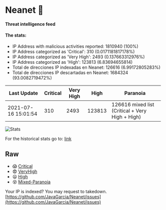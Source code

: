 # Neanet :hocho:
#### Threat intelligence feed
#### The stats:

- IP Address with malicious activities reported: 1810940 (100%)
- IP Address categorized as 'Critical':  310 (0.0171181817178%)
- IP Address categorized as 'Very High':  2493 (0.137663312976%)
- IP Address categorized as 'High':  123813 (6.83694655814)
- Total de direcciones IP indexadas en Neanet:  126616 (6.99172805283%)
- Total de direcciones IP descartadas en Neanet:  1684324 (93.0082719472%)

| Last Update | Critical | Very High | High | Paranoia |
| --- | --- | --- | --- | --- |
| 2021-07-16 15:01:54 | 310 | 2493 | 123813 | 126616 mixed list (Critical + Very High + High)|

![Stats](https://docs.google.com/spreadsheets/d/e/2PACX-1vSnaNMIXVabIpDJjufMlzH7poXnshF3mgd8Is1g9ytUEzVsP5my4Trn8f-xkoLLQ38xpL3HtmUexLo6/pubchart?oid=501124687&format=image)

For the historical stats go to: [link](/stats.csv)
## Raw
- :scream: [Critical](https://raw.githubusercontent.com/JavaGarcia/Neanet/master/blacklists/neanet_critical.txt)
- :fearful: [VeryHigh](https://raw.githubusercontent.com/JavaGarcia/Neanet/master/blacklists/neanet_veryHigh.txtt)
- :frowning: [High](https://raw.githubusercontent.com/JavaGarcia/Neanet/master/blacklists/neanet_high.txt)
- :dizzy_face: [Mixed-Paranoia](https://raw.githubusercontent.com/JavaGarcia/Neanet/master/blacklists/neanet_all.txt)


Your IP is indexed? You may request to takedown. [https://github.com/JavaGarcia/Neanet/issues](https://github.com/JavaGarcia/Neanet/issues)
























































































































































































































































































































































































































































































































































































































































































































































































































































































































































































































































































































































































































































































































































































































































































































































































































































































































































































































































































































































































































































































































































































































































































































































































































































































































































































































































































































































































































































































































































































































































































































































































































































































































































































































































































































































































































































































































































































































































































































































































































































































































































































































































































































































































































































































































































































































































































































































































































































































































































































































































































































































































































































































































































































































































































































































































































































































































































































































































































































































































































































































































































































































































































































































































































































































































































































































































































































































































































































































































































































































































































































































































































































































































































































































































































































































































































































































































































































































